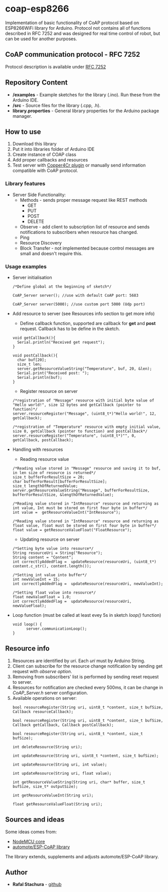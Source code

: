 # coap-esp8266
Implementation of basic functionality of CoAP protocol based on ESP8266WiFi library for Arduino. Protocol not contains all of functions described in RFC 7252 and was designed for real time control of robot, but can be used for another purposes.

## CoAP communication protocol - RFC 7252
Protocol description is available under <a href="https://datatracker.ietf.org/doc/rfc7252/?include_text=1">RFC 7252</a>

## Repository Content
* **/examples** - Example sketches for the library (.ino). Run these from the Arduino IDE. 
* **/src** - Source files for the library (.cpp, .h).
* **library.properties** - General library properties for the Arduino package manager.

## How to use
1. Download this library 
2. Put it into libraries folder of Arduino IDE
3. Create instance of COAP class
4. Add proper callbacks and resources
5. Test server with <a href="https://github.com/mkovatsc/Copper4Cr">Copper4Cr plugin</a> or manually send information compatible with CoAP protocol.

### Library features
- Server Side Functionality:
	- Methods - sends proper message request like REST methods
	  - GET
	  - PUT
	  - POST 
	  - DELETE 
    - Observe - add client to subscription list of resource and sends notifications to subscribers when resource has changed.
	- Ping 
	- Resource Discovery 
	- Block Transfer - not implemented because control messages are small and doesn't require this.

### Usage examples
- Server initialisation
    ```
    /*Define global at the beginning of sketch*/

    CoAP_Server server(); //use with default CoAP port: 5683

    CoAP_Server server(5000); //use custom port 5000 (Udp port)
    ```

- Add resource to server (see Resources info section to get more info)
    - Define callback function, supported are callback for **get** and **post** request. Callback has to be define in the sketch.
    ```
    void getCallback(){
      Serial.println("Received get request");
    }

    void postCallback(){
      char buf[20];
      size_t len;
      server.getResourceValueString("Temperature", buf, 20, &len);
      Serial.print("Received post: ");
      Serial.println(buf);
    }
    ```
    - Register resource on server
    ```
    /*registration of "Message" resource with initial byte value of "Hello world!", size 12 bytes and getCallback (pointer to function)*/
    server.resourceRegister("Message", (uint8_t*)"Hello world!", 12, getCallback);

    /*registration of "Temperature" resource with empty initial value, size 0, getCallback (pointer to function) and postCallback*/
    server.resourceRegister("Temperature", (uint8_t*)"", 0, getCallback, postCallback);
    ```
- Handling with resources
    - Reading resource value
    ```
    /*Reading value stored in "Message" resource and saving it to buf, in len size of resource is returned*/
    size_t bufferForResultSize = 20;
    char bufferForResult[bufferForResultSize];
    size_t lengthOfReturnedValue;
    server.getResourceValueString("Message", bufferForResultSize, bufferForResultSize, &lengthOfReturnedValue);

    /*Reading value stored in "IntResource" resource and returning as int value, Int must be stored on first four byte in buffer*/
    int value =  getResourceValueInt("IntResource");

    /*Reading value stored in "IntResource" resource and returning as float value, float must be stored on first four byte in buffer*/
    float value = getResourceValueFloat("FloatResource");
    ```
    - Updating resource on server
    ```
    /*Setting byte value into resource*/
    String resourceUri = String("Resource");
    String content = "Content";
    int correctlyAddedFlag =  updateResource(resourceUri, (uint8_t*) content.c_str(), content.length());

    /*Setting int value into buffer*/
    int newValueInt = 15;
    int correctlyAddedFlag =  updateResource(resourceUri, newValueInt);

    /*Setting float value into resource*/
    float newValueFloat = 1.0;
    int correctlyAddedFlag =  updateResource(resourceUri, newValueFloat);
    ```

- Loop function (must be called at least evey 5s in sketch *loop()* function)

   ```
   void loop() {
         server.communicationLoop();
   }
   ```

## Resource info
1. Resources are identified by *uri*. Each *uri* must by Arduino String.
2. Client can subscribe for the resource change notification by sending get request with *observe option*.
3. Removing from subscribers' list is performed by sending reset request to server.
4. Resources for notification are checked every 500ms, it can be change in *CoAP_Server.h* server configuration.
5. Available operations on server:
    ```
    bool resourceRegister(String uri, uint8_t *content, size_t bufSize, Callback resourceCallback);

    bool resourceRegister(String uri, uint8_t *content, size_t bufSize, Callback getCallback, Callback postCallback);

    bool resourceRegister(String uri, uint8_t *content, size_t bufSize);

    int deleteResource(String uri);

    int updateResource(String uri, uint8_t *content, size_t bufSize);

    int updateResource(String uri, int value);

    int updateResource(String uri, float value);

    int getResourceValueString(String uri, char* buffer, size_t bufSize, size_t* outputSize);

    int getResourceValueInt(String uri);

    float getResourceValueFloat(String uri);
    ```
## Sources and ideas
Some ideas comes from:
* <a href="https://github.com/nodemcu/nodemcu-firmware/tree/master/app/coap"> NodeMCU core </a>
* <a href="https://github.com/automote/ESP-CoAP">automote/ESP-CoAP library</a>

The library extends, supplements and adjusts automote/ESP-CoAP library.

## Author

* **Rafal Stachura**  -  [github](https://github.com/ra-v97)